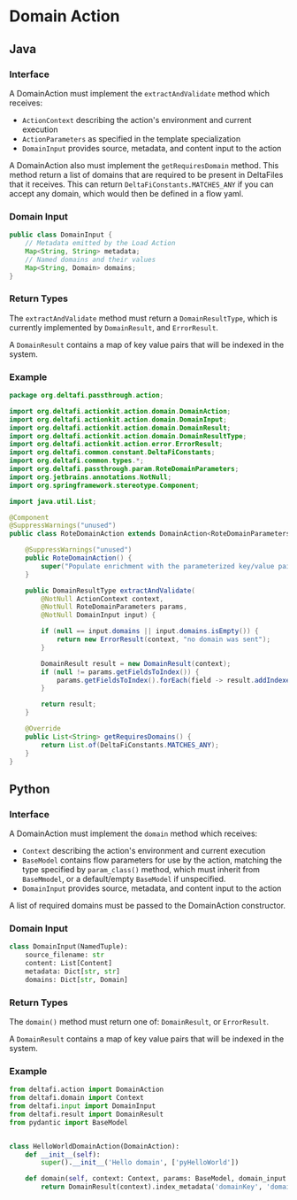 # Domain Action

## Java

### Interface

A DomainAction must implement the `extractAndValidate` method which receives:
* `ActionContext` describing the action's environment and current execution
* `ActionParameters` as specified in the template specialization
* `DomainInput` provides source, metadata, and content input to the action

A DomainAction also must implement the `getRequiresDomain` method.  This method return a list of
domains that are required to be present in DeltaFiles that it receives. This can return
`DeltaFiConstants.MATCHES_ANY` if you can accept any domain, which would then be defined in a flow yaml.

### Domain Input

```java
public class DomainInput {
    // Metadata emitted by the Load Action
    Map<String, String> metadata;
    // Named domains and their values
    Map<String, Domain> domains;
}
```

### Return Types

The `extractAndValidate` method must return a `DomainResultType`, which is currently implemented by `DomainResult`, and `ErrorResult`.

A `DomainResult` contains a map of key value pairs that will be indexed in the system.

### Example

```java
package org.deltafi.passthrough.action;

import org.deltafi.actionkit.action.domain.DomainAction;
import org.deltafi.actionkit.action.domain.DomainInput;
import org.deltafi.actionkit.action.domain.DomainResult;
import org.deltafi.actionkit.action.domain.DomainResultType;
import org.deltafi.actionkit.action.error.ErrorResult;
import org.deltafi.common.constant.DeltaFiConstants;
import org.deltafi.common.types.*;
import org.deltafi.passthrough.param.RoteDomainParameters;
import org.jetbrains.annotations.NotNull;
import org.springframework.stereotype.Component;

import java.util.List;

@Component
@SuppressWarnings("unused")
public class RoteDomainAction extends DomainAction<RoteDomainParameters> {

    @SuppressWarnings("unused")
    public RoteDomainAction() {
        super("Populate enrichment with the parameterized key/value pairs");
    }

    public DomainResultType extractAndValidate(
        @NotNull ActionContext context,
        @NotNull RoteDomainParameters params,
        @NotNull DomainInput input) {

        if (null == input.domains || input.domains.isEmpty()) {
            return new ErrorResult(context, "no domain was sent");
        }

        DomainResult result = new DomainResult(context);
        if (null != params.getFieldsToIndex()) {
            params.getFieldsToIndex().forEach(field -> result.addIndexedMetadata(field, input.metadata.getOrDefault(field, "missing")));
        }

        return result;
    }

    @Override
    public List<String> getRequiresDomains() {
        return List.of(DeltaFiConstants.MATCHES_ANY);
    }
}
```
## Python

### Interface

A DomainAction must implement the `domain` method which receives:
* `Context` describing the action's environment and current execution
* `BaseModel` contains flow parameters for use by the action, matching the type specified by `param_class()` method, which must inherit from `BaseMmodel`, or a default/empty `BaseModel` if unspecified.
* `DomainInput` provides source, metadata, and content input to the action

A list of required domains must be passed to the DomainAction constructor.

### Domain Input

```python
class DomainInput(NamedTuple):
    source_filename: str
    content: List[Content]
    metadata: Dict[str, str]
    domains: Dict[str, Domain]
```

### Return Types

The `domain()` method must return one of: `DomainResult`, or `ErrorResult`.

A `DomainResult` contains a map of key value pairs that will be indexed in the system.

### Example

```python
from deltafi.action import DomainAction
from deltafi.domain import Context
from deltafi.input import DomainInput
from deltafi.result import DomainResult
from pydantic import BaseModel


class HelloWorldDomainAction(DomainAction):
    def __init__(self):
        super().__init__('Hello domain', ['pyHelloWorld'])

    def domain(self, context: Context, params: BaseModel, domain_input: DomainInput):
        return DomainResult(context).index_metadata('domainKey', 'domainValue')
```

